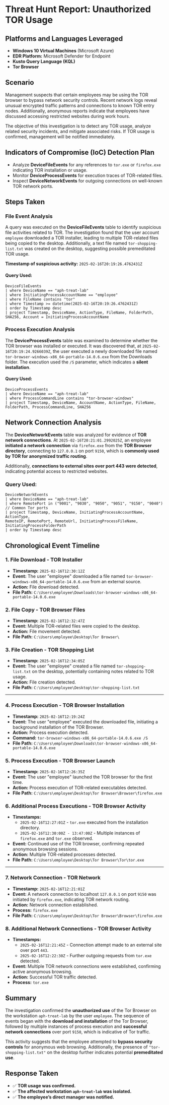 # Threat Hunt Report: Unauthorized TOR Usage


## Platforms and Languages Leveraged

- **Windows 10 Virtual Machines** (Microsoft Azure)  
- **EDR Platform:** Microsoft Defender for Endpoint  
- **Kusto Query Language (KQL)**  
- **Tor Browser**  

## Scenario
Management suspects that certain employees may be using the TOR browser to bypass network security controls. Recent network logs reveal unusual encrypted traffic patterns and connections to known TOR entry nodes. Additionally, anonymous reports indicate that employees have discussed accessing restricted websites during work hours.

The objective of this investigation is to detect any TOR usage, analyze related security incidents, and mitigate associated risks. If TOR usage is confirmed, management will be notified immediately.

## Indicators of Compromise (IoC) Detection Plan
- Analyze **DeviceFileEvents** for any references to `tor.exe` or `firefox.exe` indicating TOR installation or usage.
- Monitor **DeviceProcessEvents** for execution traces of TOR-related files.
- Inspect **DeviceNetworkEvents** for outgoing connections on well-known TOR network ports.

## Steps Taken

### File Event Analysis
A query was executed on the **DeviceFileEvents** table to identify suspicious file activities related to TOR. The investigation found that the user account `employee` downloaded a TOR installer, leading to multiple TOR-related files being copied to the desktop. Additionally, a text file named `tor-shopping-list.txt` was created on the desktop, suggesting possible premeditated TOR usage.

**Timestamp of suspicious activity:** `2025-02-16T20:19:26.4762431Z`

#### Query Used:
```kusto
DeviceFileEvents
| where DeviceName == "aph-treat-lab"
| where InitiatingProcessAccountName == "employee"
| where FileName contains "tor"
| where Timestamp >= datetime(2025-02-16T20:19:26.4762431Z)
| order by Timestamp desc 
| project Timestamp, DeviceName, ActionType, FileName, FolderPath, SHA256, Account = InitiatingProcessAccountName
```

### Process Execution Analysis
The **DeviceProcessEvents** table was examined to determine whether the TOR browser was installed or executed. It was discovered that, at `2025-02-16T20:19:24.9266039Z`, the user executed a newly downloaded file named `tor-browser-windows-x86_64-portable-14.0.6.exe` from the Downloads folder. The execution used the `/S` parameter, which indicates a **silent installation**.

#### Query Used:
```kusto
DeviceProcessEvents
| where DeviceName == "aph-treat-lab"
| where ProcessCommandLine contains "tor-browser-windows"
| project Timestamp, DeviceName, AccountName, ActionType, FileName, FolderPath, ProcessCommandLine, SHA256
```

## Network Connection Analysis
The **DeviceNetworkEvents** table was analyzed for evidence of **TOR network connections**. At `2025-02-16T20:21:01.2992025Z`, an employee **initiated a network connection** via `firefox.exe` from the **TOR Browser directory**, connecting to `127.0.0.1` on port `9150`, which is **commonly used by TOR for anonymized traffic routing**. 

Additionally, **connections to external sites over port 443 were detected**, indicating potential access to restricted websites.

### Query Used:
```kusto
DeviceNetworkEvents
| where DeviceName == "aph-treat-lab" 
| where RemotePort in ("9001", "9030", "9050", "9051", "9150", "9040") // Common Tor ports
| project Timestamp, DeviceName, InitiatingProcessAccountName, ActionType, 
RemoteIP, RemotePort, RemoteUrl, InitiatingProcessFileName, InitiatingProcessFolderPath
| order by Timestamp desc
```
## Chronological Event Timeline 

### 1. File Download - TOR Installer

- **Timestamp:** `2025-02-16T12:30:12Z`
- **Event:** The user "employee" downloaded a file named `tor-browser-windows-x86_64-portable-14.0.6.exe` from an external source.
- **Action:** File download detected.
- **File Path:** `C:\Users\employee\Downloads\tor-browser-windows-x86_64-portable-14.0.6.exe`

### 2. File Copy - TOR Browser Files

- **Timestamp:** `2025-02-16T12:32:47Z`
- **Event:** Multiple TOR-related files were copied to the desktop.
- **Action:** File movement detected.
- **File Path:** `C:\Users\employee\Desktop\Tor Browser\`

### 3. File Creation - TOR Shopping List

- **Timestamp:** `2025-02-16T12:34:05Z`
- **Event:** The user "employee" created a file named `tor-shopping-list.txt` on the desktop, potentially containing notes related to TOR usage.
- **Action:** File creation detected.
- **File Path:** `C:\Users\employee\Desktop\tor-shopping-list.txt`

---

### 4. Process Execution - TOR Browser Installation

- **Timestamp:** `2025-02-16T12:19:24Z`
- **Event:** The user "employee" executed the downloaded file, initiating a background installation of the TOR Browser.
- **Action:** Process execution detected.
- **Command:** `tor-browser-windows-x86_64-portable-14.0.6.exe /S`
- **File Path:** `C:\Users\employee\Downloads\tor-browser-windows-x86_64-portable-14.0.6.exe`

### 5. Process Execution - TOR Browser Launch

- **Timestamp:** `2025-02-16T12:26:35Z`
- **Event:** The user "employee" launched the TOR browser for the first time.
- **Action:** Process execution of TOR-related executables detected.
- **File Path:** `C:\Users\employee\Desktop\Tor Browser\Browser\firefox.exe`

### 6. Additional Process Executions - TOR Browser Activity

- **Timestamps:**
  - `2025-02-16T12:27:01Z` - `tor.exe` executed from the installation directory.
  - `2025-02-16T12:30:00Z - 13:47:00Z` - Multiple instances of `firefox.exe` and `tor.exe` observed.
- **Event:** Continued use of the TOR browser, confirming repeated anonymous browsing sessions.
- **Action:** Multiple TOR-related processes detected.
- **File Path:** `C:\Users\employee\Desktop\Tor Browser\Tor\tor.exe`

---

### 7. Network Connection - TOR Network

- **Timestamp:** `2025-02-16T12:21:01Z`
- **Event:** A network connection to localhost `127.0.0.1` on port `9150` was initiated by `firefox.exe`, indicating TOR network routing.
- **Action:** Network connection established.
- **Process:** `firefox.exe`
- **File Path:** `C:\Users\employee\Desktop\Tor Browser\Browser\firefox.exe`

### 8. Additional Network Connections - TOR Browser Activity

- **Timestamps:**
  - `2025-02-16T12:21:45Z` - Connection attempt made to an external site over port `443`.
  - `2025-02-16T12:22:30Z` - Further outgoing requests from `tor.exe` detected.
- **Event:** Multiple TOR network connections were established, confirming active anonymous browsing.
- **Action:** Successful TOR traffic detected.
- **Process:** `tor.exe`

## Summary

The investigation confirmed the **unauthorized use** of the Tor Browser on the workstation `aph-treat-lab` by the user `employee`. The sequence of events began with the **download and installation** of the Tor Browser, followed by multiple instances of process execution and **successful network connections** over port `9150`, which is indicative of Tor traffic.

This activity suggests that the employee attempted to **bypass security controls** for anonymous web browsing. Additionally, the presence of `"tor-shopping-list.txt"` on the desktop further indicates potential **premeditated use**.

## Response Taken

- ✅ **TOR usage was confirmed.**
- ✅ **The affected workstation `aph-treat-lab` was isolated.**
- ✅ **The employee’s direct manager was notified.**
